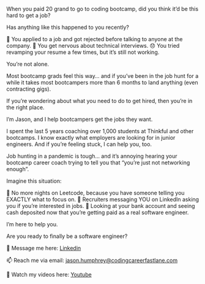 When you paid 20 grand to go to coding bootcamp, did you think it’d be this hard to get a job?

Has anything like this happened to you recently?

🤯 You applied to a job and got rejected before talking to anyone at the company.
🧐 You get nervous about technical interviews.
😞 You tried revamping your resume a few times, but it’s still not working.

You’re not alone.

Most bootcamp grads feel this way… and if you’ve been in the job hunt for a while it takes most bootcampers more than 6 months to land anything (even contracting gigs).

If you’re wondering about what you need to do to get hired, then you’re in the right place.

I’m Jason, and I help bootcampers get the jobs they want.

I spent the last 5 years coaching over 1,000 students at Thinkful and other bootcamps. I know exactly what employers are looking for in junior engineers. And if you’re feeling stuck, I can help you, too.

Job hunting in a pandemic is tough… and it’s annoying hearing your bootcamp career coach trying to tell you that “you’re just not networking enough”.

Imagine this situation:

🥳 No more nights on Leetcode, because you have someone telling you EXACTLY what to focus on.
🥰 Recruiters messaging YOU on LinkedIn asking you if you’re interested in jobs.
🤑 Looking at your bank account and seeing cash deposited now that you’re getting paid as a real software engineer.

I’m here to help you.

Are you ready to finally be a software engineer?

💬 Message me here: [Linkedin](https://www.linkedin.com/in/meet-jason-humphrey/)

📫 Reach me via email: [jason.humphrey@codingcareerfastlane.com](mailto:jason.humphrey@codingcareerfastlane.com)

👀 Watch my videos here: [Youtube](https://www.youtube.com/channel/UCGiy8wPL_wmyiPQbYlhdrUw)
